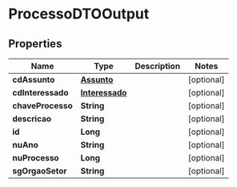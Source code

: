 
# ProcessoDTOOutput

## Properties
Name | Type | Description | Notes
------------ | ------------- | ------------- | -------------
**cdAssunto** | [**Assunto**](Assunto.md) |  |  [optional]
**cdInteressado** | [**Interessado**](Interessado.md) |  |  [optional]
**chaveProcesso** | **String** |  |  [optional]
**descricao** | **String** |  |  [optional]
**id** | **Long** |  |  [optional]
**nuAno** | **String** |  |  [optional]
**nuProcesso** | **Long** |  |  [optional]
**sgOrgaoSetor** | **String** |  |  [optional]



